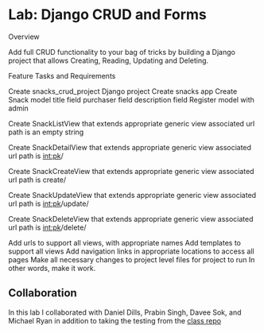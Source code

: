 # Lab: Django CRUD and Forms

Overview

Add full CRUD functionality to your bag of tricks by building a Django project that allows Creating, Reading, Updating and Deleting.

Feature Tasks and Requirements

Create snacks_crud_project Django project
Create snacks app
Create Snack model
    title field
    purchaser field
    description field
    Register model with admin

Create SnackListView that extends appropriate generic view
    associated url path is an empty string

Create SnackDetailView that extends appropriate generic view
    associated url path is <int:pk>/

Create SnackCreateView that extends appropriate generic view
    associated url path is create/

Create SnackUpdateView that extends appropriate generic view
    associated url path is <int:pk>/update/

Create SnackDeleteView that extends appropriate generic view
    associated url path is <int:pk>/delete/

Add urls to support all views, with appropriate names
Add templates to support all views
Add navigation links in appropriate locations to access all pages
Make all necessary changes to project level files for project to run
    In other words, make it work.

## Collaboration

In this lab I collaborated with Daniel Dills, Prabin Singh, Davee Sok, and Michael Ryan in addition to taking the testing from the [class repo](https://github.com/codefellows/seattle-code-python-401n3/tree/main/class-28)


